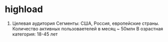 # highload
1. Целевая аудитория
Сегменты: США, Россия, европейские страны.
Количество активных пользоваетелей в месяц ~ 50млн
В озрастная категория: 18-45 лет
